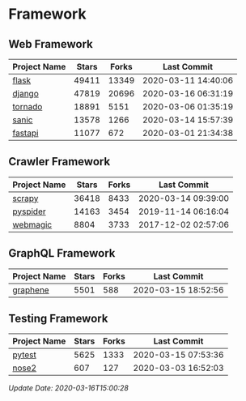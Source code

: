 # Framework

## Web Framework

| Project Name | Stars | Forks | Last Commit |
| ------------ | ----- | ----- | ----------- |
| [flask](https://github.com/pallets/flask) | 49411 | 13349 | 2020-03-11 14:40:06 |
| [django](https://github.com/django/django) | 47819 | 20696 | 2020-03-16 06:31:19 |
| [tornado](https://github.com/tornadoweb/tornado) | 18891 | 5151 | 2020-03-06 01:35:19 |
| [sanic](https://github.com/huge-success/sanic) | 13578 | 1266 | 2020-03-14 15:57:39 |
| [fastapi](https://github.com/tiangolo/fastapi) | 11077 | 672 | 2020-03-01 21:34:38 |

## Crawler Framework

| Project Name | Stars | Forks | Last Commit |
| ------------ | ----- | ----- | ----------- |
| [scrapy](https://github.com/scrapy/scrapy) | 36418 | 8433 | 2020-03-14 09:39:00 |
| [pyspider](https://github.com/binux/pyspider) | 14163 | 3454 | 2019-11-14 06:16:04 |
| [webmagic](https://github.com/code4craft/webmagic) | 8804 | 3733 | 2017-12-02 02:57:06 |

## GraphQL Framework

| Project Name | Stars | Forks | Last Commit |
| ------------ | ----- | ----- | ----------- |
| [graphene](https://github.com/graphql-python/graphene) | 5501 | 588 | 2020-03-15 18:52:56 |

## Testing Framework

| Project Name | Stars | Forks | Last Commit |
| ------------ | ----- | ----- | ----------- |
| [pytest](https://github.com/pytest-dev/pytest) | 5625 | 1333 | 2020-03-15 07:53:36 |
| [nose2](https://github.com/nose-devs/nose2) | 607 | 127 | 2020-03-03 16:52:03 |

*Update Date: 2020-03-16T15:00:28*